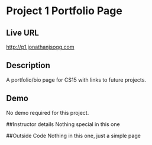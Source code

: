 # Project 1 Portfolio Page

## Live URL
<http://p1.jonathanjsogg.com>

## Description
A portfolio/bio page for CS15 with links to future projects.

## Demo
No demo required for this project.

##Instructor details
Nothing special in this one

##Outside Code
Nothing in this one, just a simple page

